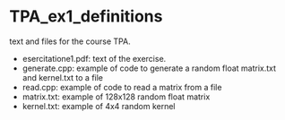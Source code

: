 # TPA_ex1_definitions

text and files for the course TPA.

- esercitatione1.pdf: text of the exercise.
- generate.cpp: example of code to generate a random float matrix.txt and kernel.txt to a file
- read.cpp: example of code to read a matrix from a file
- matrix.txt: example of 128x128 random float matrix
- kernel.txt: example of 4x4 random kernel
